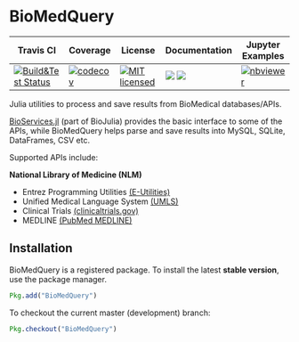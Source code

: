<!--
@Author: isa
@Date:   2016-05-13T16:37:00-04:00
@Last modified by:   isa
@Last modified time: 2016-05-19T16:12:10-04:00
-->



# BioMedQuery


| Travis CI | Coverage | License | Documentation| Jupyter Examples|
|-----------|----------|---------|--------------|--------------|
| [![Build&Test Status](https://travis-ci.org/bcbi/BioMedQuery.jl.svg?branch=master)](https://travis-ci.org/bcbi/BioMedQuery.jl)| [![codecov](https://codecov.io/gh/bcbi/BioMedQuery.jl/branch/master/graph/badge.svg)](https://codecov.io/gh/bcbi/BioMedQuery.jl)|[![MIT licensed](https://img.shields.io/badge/license-MIT-blue.svg)](https://raw.githubusercontent.com/bcbi/BioMedQuery.jl/master/LICENSE.md) | [![](https://img.shields.io/badge/docs-stable-blue.svg)](https://bcbi.github.io/BioMedQuery.jl/stable) [![](https://img.shields.io/badge/docs-latest-blue.svg)](https://bcbi.github.io/BioMedQuery.jl/latest) | [![nbviewer](https://img.shields.io/badge/example-nbviewer-orange.svg)](http://nbviewer.jupyter.org/github/bcbi/BioMedQuery.jl/tree/master/docs/src/notebooks/)


Julia utilities to process and save results from BioMedical databases/APIs.

[BioServices.jl](https://github.com/BioJulia/BioServices.jl) (part of BioJulia) provides the basic interface to some of the APIs, while BioMedQuery helps parse and save results into MySQL, SQLite, DataFrames, CSV etc.

Supported APIs include:

**National Library of Medicine (NLM)**

* Entrez Programming Utilities [(E-Utilities)](http://www.ncbi.nlm.nih.gov/books/NBK25501/)
* Unified Medical Language System [(UMLS)](https://uts.nlm.nih.gov//license.html)
* Clinical Trials [(clinicaltrials.gov)](https://clinicaltrials.gov/)
* MEDLINE [(PubMed MEDLINE)](https://www.nlm.nih.gov/databases/download/pubmed_medline.html)


## Installation

BioMedQuery is a registered package. To install the latest **stable version**, use the package manager.

```julia
Pkg.add("BioMedQuery")
```

To checkout the current master (development) branch:

```julia
Pkg.checkout("BioMedQuery")
```

